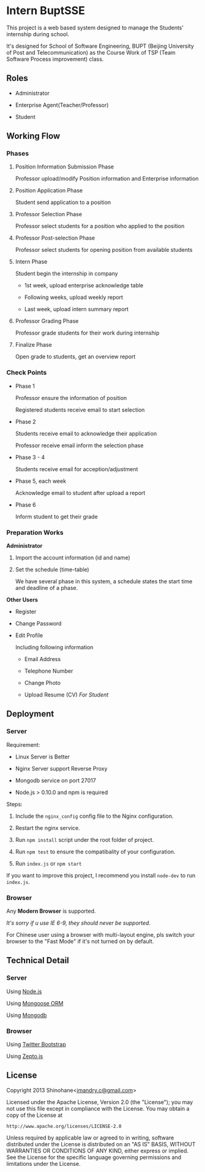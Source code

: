 Intern BuptSSE
==============

This project is a web based system designed to manage the Students'
internship during school. 

It's designed for School of Software Engineering, BUPT
(Beijing University of Post and Telecommunication) as the Course Work of TSP
(Team Software Process improvement) class.

Roles
-----

* Administrator

* Enterprise Agent(Teacher/Professor)

* Student

Working Flow
------------

### Phases ###

1. Position Information Submission Phase

   Professor upload/modify Position information and Enterprise information

2. Position Application Phase

   Student send application to a position

3. Professor Selection Phase

   Professor select students for a position who applied to the position

4. Professor Post-selection Phase

   Professor select students for opening position from available students

5. Intern Phase

   Student begin the internship in company

   * 1st week, upload enterprise acknowledge table

   * Following weeks, upload weekly report

   * Last week, upload intern summary report

6. Professor Grading Phase

   Professor grade students for their work during internship

7. Finalize Phase

   Open grade to students, get an overview report

### Check Points ###

* Phase 1

  Professor ensure the information of position

  Registered students receive email to start selection

* Phase 2

  Students receive email to acknowledge their application

  Professor receive email inform the selection phase

* Phase 3 - 4

  Students receive email for acception/adjustment

* Phase 5, each week

  Acknowledge email to student after upload a report

* Phase 6

  Inform student to get their grade

### Preparation Works ###

**Administrator** 

1. Import the account information (id and name)

2. Set the schedule (time-table)

   We have several phase in this system, a schedule states the start time
   and deadline of a phase.

**Other Users**

* Register

* Change Password

* Edit Profile

  Including following information

  + Email Address

  + Telephone Number

  + Change Photo

  + Upload Resume (CV) *For Student*

Deployment
----------

### Server ###

Requirement:

* Linux Server is Better

* Nginx Server support Reverse Proxy

* Mongodb service on port 27017

* Node.js &gt; 0.10.0 and npm is required

Steps:

1. Include the `nginx_config` config file to the Nginx configuration.

2. Restart the nginx service.

3. Run `npm install` script under the root folder of project.

4. Run `npm test` to ensure the compatibality of your configuration.

5. Run `index.js` or `npm start`

If you want to improve this project, I recommend you install `node-dev` to
run `index.js`.

### Browser ###

Any **Modern Browser** is supported. 

*It's sorry if u use IE 6-9, they should never be supported.*

For Chinese user using a browser with multi-layout engine, pls switch your
browser to the "Fast Mode" if it's not turned on by default.

Technical Detail
----------------

### Server ###

Using [Node.js](#)

Using [Mongoose ORM](#)

Using [Mongodb](#)

### Browser ###

Using [Twitter Bootstrap](http://twitter.github.com/bootstrap/)

Using [Zepto.js](#)

License
-------

Copyright 2013 Shinohane&lt;imandry.c@gmail.com&gt;

Licensed under the Apache License, Version 2.0 (the "License");
you may not use this file except in compliance with the License.
You may obtain a copy of the License at

    http://www.apache.org/licenses/LICENSE-2.0

Unless required by applicable law or agreed to in writing, software
distributed under the License is distributed on an "AS IS" BASIS,
WITHOUT WARRANTIES OR CONDITIONS OF ANY KIND, either express or implied.
See the License for the specific language governing permissions and
limitations under the License.
